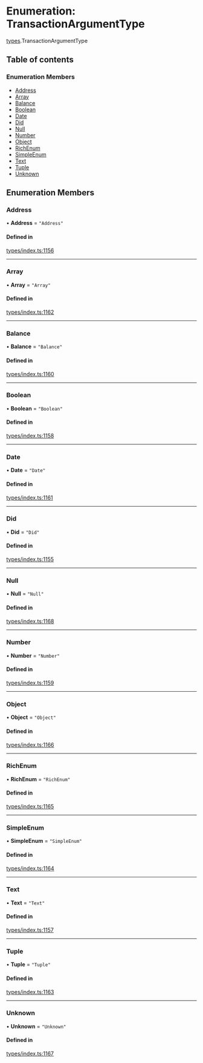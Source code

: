 # Enumeration: TransactionArgumentType

[types](../wiki/types).TransactionArgumentType

## Table of contents

### Enumeration Members

- [Address](../wiki/types.TransactionArgumentType#address)
- [Array](../wiki/types.TransactionArgumentType#array)
- [Balance](../wiki/types.TransactionArgumentType#balance)
- [Boolean](../wiki/types.TransactionArgumentType#boolean)
- [Date](../wiki/types.TransactionArgumentType#date)
- [Did](../wiki/types.TransactionArgumentType#did)
- [Null](../wiki/types.TransactionArgumentType#null)
- [Number](../wiki/types.TransactionArgumentType#number)
- [Object](../wiki/types.TransactionArgumentType#object)
- [RichEnum](../wiki/types.TransactionArgumentType#richenum)
- [SimpleEnum](../wiki/types.TransactionArgumentType#simpleenum)
- [Text](../wiki/types.TransactionArgumentType#text)
- [Tuple](../wiki/types.TransactionArgumentType#tuple)
- [Unknown](../wiki/types.TransactionArgumentType#unknown)

## Enumeration Members

### Address

• **Address** = ``"Address"``

#### Defined in

[types/index.ts:1156](https://github.com/PolymeshAssociation/polymesh-sdk/blob/2d3ac2ae/src/types/index.ts#L1156)

___

### Array

• **Array** = ``"Array"``

#### Defined in

[types/index.ts:1162](https://github.com/PolymeshAssociation/polymesh-sdk/blob/2d3ac2ae/src/types/index.ts#L1162)

___

### Balance

• **Balance** = ``"Balance"``

#### Defined in

[types/index.ts:1160](https://github.com/PolymeshAssociation/polymesh-sdk/blob/2d3ac2ae/src/types/index.ts#L1160)

___

### Boolean

• **Boolean** = ``"Boolean"``

#### Defined in

[types/index.ts:1158](https://github.com/PolymeshAssociation/polymesh-sdk/blob/2d3ac2ae/src/types/index.ts#L1158)

___

### Date

• **Date** = ``"Date"``

#### Defined in

[types/index.ts:1161](https://github.com/PolymeshAssociation/polymesh-sdk/blob/2d3ac2ae/src/types/index.ts#L1161)

___

### Did

• **Did** = ``"Did"``

#### Defined in

[types/index.ts:1155](https://github.com/PolymeshAssociation/polymesh-sdk/blob/2d3ac2ae/src/types/index.ts#L1155)

___

### Null

• **Null** = ``"Null"``

#### Defined in

[types/index.ts:1168](https://github.com/PolymeshAssociation/polymesh-sdk/blob/2d3ac2ae/src/types/index.ts#L1168)

___

### Number

• **Number** = ``"Number"``

#### Defined in

[types/index.ts:1159](https://github.com/PolymeshAssociation/polymesh-sdk/blob/2d3ac2ae/src/types/index.ts#L1159)

___

### Object

• **Object** = ``"Object"``

#### Defined in

[types/index.ts:1166](https://github.com/PolymeshAssociation/polymesh-sdk/blob/2d3ac2ae/src/types/index.ts#L1166)

___

### RichEnum

• **RichEnum** = ``"RichEnum"``

#### Defined in

[types/index.ts:1165](https://github.com/PolymeshAssociation/polymesh-sdk/blob/2d3ac2ae/src/types/index.ts#L1165)

___

### SimpleEnum

• **SimpleEnum** = ``"SimpleEnum"``

#### Defined in

[types/index.ts:1164](https://github.com/PolymeshAssociation/polymesh-sdk/blob/2d3ac2ae/src/types/index.ts#L1164)

___

### Text

• **Text** = ``"Text"``

#### Defined in

[types/index.ts:1157](https://github.com/PolymeshAssociation/polymesh-sdk/blob/2d3ac2ae/src/types/index.ts#L1157)

___

### Tuple

• **Tuple** = ``"Tuple"``

#### Defined in

[types/index.ts:1163](https://github.com/PolymeshAssociation/polymesh-sdk/blob/2d3ac2ae/src/types/index.ts#L1163)

___

### Unknown

• **Unknown** = ``"Unknown"``

#### Defined in

[types/index.ts:1167](https://github.com/PolymeshAssociation/polymesh-sdk/blob/2d3ac2ae/src/types/index.ts#L1167)
